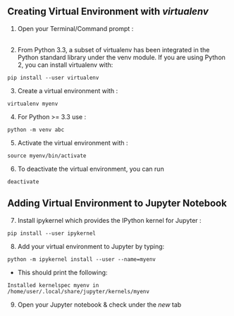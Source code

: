 ## Creating Virtual Environment with _virtualenv_



1. Open your Terminal/Command prompt :<br><br>

2. From Python 3.3, a subset of virtualenv has been integrated in the Python standard library under the venv module. If you are using Python 2, you can install virtualenv with:
```
pip install --user virtualenv
```
3. Create a virtual environment with :
```
virtualenv myenv
```
4. For Python >= 3.3 use :
```
python -m venv abc
```


5. Activate the virtual environment with :<br>

```
source myenv/bin/activate
```
6. To deactivate the virtual environment, you can run 
```
deactivate
```



## Adding Virtual Environment to Jupyter Notebook

7. Install ipykernel which provides the IPython kernel for Jupyter : 
```
pip install --user ipykernel
```

8.  Add your virtual environment to Jupyter by typing:
```
python -m ipykernel install --user --name=myenv
```

 - This should print the following:
```
Installed kernelspec myenv in /home/user/.local/share/jupyter/kernels/myenv
```

9.  Open your Jupyter notebook & check under the _new_ tab
